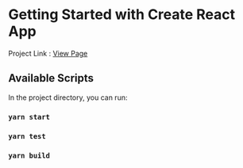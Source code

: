 # Getting Started with Create React App

Project Link : [View Page](https://60d246a62cf0b51a0afdd1e3--serene-northcutt-6a4508.netlify.app/)

## Available Scripts

In the project directory, you can run:

### `yarn start`

### `yarn test`

### `yarn build`
